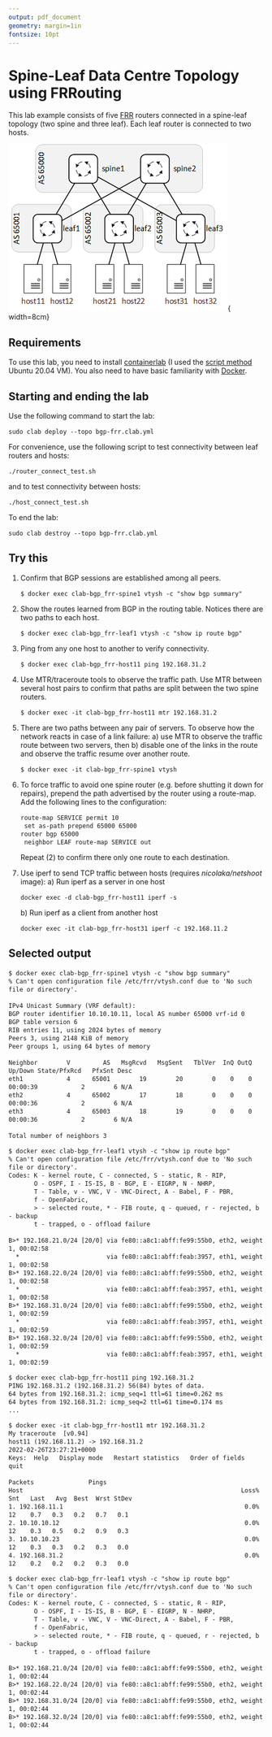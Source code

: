 ```yaml
---
output: pdf_document
geometry: margin=1in
fontsize: 10pt
---
```


# Spine-Leaf Data Centre Topology using FRRouting

This lab example consists of five [FRR](https://frrouting.org/) routers connected in a spine-leaf topology (two spine and three leaf). Each leaf router is connected to two hosts.


![Lab Topology](img/bgp_frr.png){ width=8cm}


## Requirements

To use this lab, you need to install [containerlab](https://containerlab.srlinux.dev/) (I used the [script method](https://containerlab.srlinux.dev/install/#install-script) Ubuntu 20.04 VM). You also need to have basic familiarity with [Docker](https://www.docker.com/).


## Starting and ending the lab

Use the following command to start the lab:

```
sudo clab deploy --topo bgp-frr.clab.yml
```

For convenience, use the following script to test connectivity between leaf routers and hosts:

```
./router_connect_test.sh
```

and to test connectivity between hosts:

```
./host_connect_test.sh
```

To end the lab:

```
sudo clab destroy --topo bgp-frr.clab.yml
```

## Try this

1. Confirm that BGP sessions are established among all peers.  

   ```
   $ docker exec clab-bgp_frr-spine1 vtysh -c "show bgp summary"
   ```

2. Show the routes learned from BGP in the routing table. Notices there are two paths to each host.

   ```
   $ docker exec clab-bgp_frr-leaf1 vtysh -c "show ip route bgp"
   ```

3. Ping from any one host to another to verify connectivity.

    ```
    $ docker exec clab-bgp_frr-host11 ping 192.168.31.2
    ```

4. Use MTR/traceroute tools to observe the traffic path. Use MTR between several host pairs to confirm that paths are split between the two spine routers.

    ```
    $ docker exec -it clab-bgp_frr-host11 mtr 192.168.31.2
    ```

5. There are two paths between any pair of servers. To observe how the network reacts in case of a link failure:
    a) use MTR to observe the traffic route between two servers, then
    b) disable one of the links in the route and observe the traffic resume over another route.

    ```
    $ docker exec -it clab-bgp_frr-spine1 vtysh
    ```

6. To force traffic to avoid one spine router (e.g. before shutting it down for repairs), prepend the path advertised by the router using a route-map. Add the following lines to the configuration:

    ```
    route-map SERVICE permit 10
     set as-path prepend 65000 65000
    router bgp 65000
     neighbor LEAF route-map SERVICE out
    ```

    Repeat (2) to confirm there only one route to each destination.

7. Use iperf to send TCP traffic between hosts (requires *nicolaka/netshoot* image):
   a) Run iperf as a server in one host

   ```
   docker exec -d clab-bgp_frr-host11 iperf -s
   ```

   b) Run iperf as a client from another host

   ```
   docker exec -it clab-bgp_frr-host31 iperf -c 192.168.11.2
   ```

## Selected output

```
$ docker exec clab-bgp_frr-spine1 vtysh -c "show bgp summary"
% Can't open configuration file /etc/frr/vtysh.conf due to 'No such file or directory'.

IPv4 Unicast Summary (VRF default):
BGP router identifier 10.10.10.11, local AS number 65000 vrf-id 0
BGP table version 6
RIB entries 11, using 2024 bytes of memory
Peers 3, using 2148 KiB of memory
Peer groups 1, using 64 bytes of memory

Neighbor        V         AS   MsgRcvd   MsgSent   TblVer  InQ OutQ  Up/Down State/PfxRcd   PfxSnt Desc
eth1            4      65001        19        20        0    0    0 00:00:39            2        6 N/A
eth2            4      65002        17        18        0    0    0 00:00:36            2        6 N/A
eth3            4      65003        18        19        0    0    0 00:00:36            2        6 N/A

Total number of neighbors 3
```


```
$ docker exec clab-bgp_frr-leaf1 vtysh -c "show ip route bgp"
% Can't open configuration file /etc/frr/vtysh.conf due to 'No such file or directory'.
Codes: K - kernel route, C - connected, S - static, R - RIP,
       O - OSPF, I - IS-IS, B - BGP, E - EIGRP, N - NHRP,
       T - Table, v - VNC, V - VNC-Direct, A - Babel, F - PBR,
       f - OpenFabric,
       > - selected route, * - FIB route, q - queued, r - rejected, b - backup
       t - trapped, o - offload failure

B>* 192.168.21.0/24 [20/0] via fe80::a8c1:abff:fe99:55b0, eth2, weight 1, 00:02:58
  *                        via fe80::a8c1:abff:feab:3957, eth1, weight 1, 00:02:58
B>* 192.168.22.0/24 [20/0] via fe80::a8c1:abff:fe99:55b0, eth2, weight 1, 00:02:58
  *                        via fe80::a8c1:abff:feab:3957, eth1, weight 1, 00:02:58
B>* 192.168.31.0/24 [20/0] via fe80::a8c1:abff:fe99:55b0, eth2, weight 1, 00:02:59
  *                        via fe80::a8c1:abff:feab:3957, eth1, weight 1, 00:02:59
B>* 192.168.32.0/24 [20/0] via fe80::a8c1:abff:fe99:55b0, eth2, weight 1, 00:02:59
  *                        via fe80::a8c1:abff:feab:3957, eth1, weight 1, 00:02:59
```

```
$ docker exec clab-bgp_frr-host11 ping 192.168.31.2
PING 192.168.31.2 (192.168.31.2) 56(84) bytes of data.
64 bytes from 192.168.31.2: icmp_seq=1 ttl=61 time=0.262 ms
64 bytes from 192.168.31.2: icmp_seq=2 ttl=61 time=0.174 ms
...
```

```
$ docker exec -it clab-bgp_frr-host11 mtr 192.168.31.2
My traceroute  [v0.94]
host11 (192.168.11.2) -> 192.168.31.2                                              2022-02-26T23:27:21+0000
Keys:  Help   Display mode   Restart statistics   Order of fields   quit
                                                                Packets               Pings
Host                                                            Loss%   Snt   Last   Avg  Best  Wrst StDev
1. 192.168.11.1                                                  0.0%    12    0.7   0.3   0.2   0.7   0.1
2. 10.10.10.12                                                   0.0%    12    0.3   0.5   0.2   0.9   0.3
3. 10.10.10.23                                                   0.0%    12    0.3   0.3   0.2   0.3   0.0
4. 192.168.31.2                                                  0.0%    12    0.2   0.2   0.2   0.3   0.0
```

```
$ docker exec clab-bgp_frr-leaf1 vtysh -c "show ip route bgp"
% Can't open configuration file /etc/frr/vtysh.conf due to 'No such file or directory'.
Codes: K - kernel route, C - connected, S - static, R - RIP,
       O - OSPF, I - IS-IS, B - BGP, E - EIGRP, N - NHRP,
       T - Table, v - VNC, V - VNC-Direct, A - Babel, F - PBR,
       f - OpenFabric,
       > - selected route, * - FIB route, q - queued, r - rejected, b - backup
       t - trapped, o - offload failure

B>* 192.168.21.0/24 [20/0] via fe80::a8c1:abff:fe99:55b0, eth2, weight 1, 00:02:44
B>* 192.168.22.0/24 [20/0] via fe80::a8c1:abff:fe99:55b0, eth2, weight 1, 00:02:44
B>* 192.168.31.0/24 [20/0] via fe80::a8c1:abff:fe99:55b0, eth2, weight 1, 00:02:44
B>* 192.168.32.0/24 [20/0] via fe80::a8c1:abff:fe99:55b0, eth2, weight 1, 00:02:44
```
